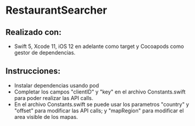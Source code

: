 # RestaurantSearcher

## Realizado con: 
- Swift 5, Xcode 11, iOS 12 en adelante como target y Cocoapods como gestor de dependencias. 

## Instrucciones: 
- Instalar dependencias usando pod 
- Completar los campos "clientID" y "key" en el archivo Constants.swift para poder realizar las API calls. 
- En el archivo Constants.swift se puede usar los parametros "country" y "offset" para modificar las API calls; y "mapRegion" para modificar el area visible de los mapas. 

